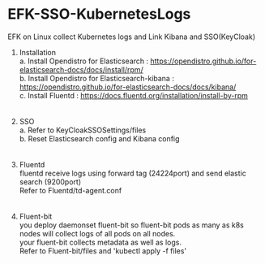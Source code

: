 # EFK-SSO-KubernetesLogs
EFK on Linux collect Kubernetes logs and Link Kibana and SSO(KeyCloak) 

1. Installation<br>
  a. Install Opendistro for Elasticsearch : https://opendistro.github.io/for-elasticsearch-docs/docs/install/rpm/<br>
  b. Install Opendistro for Elasticsearch-kibana : https://opendistro.github.io/for-elasticsearch-docs/docs/kibana/<br>
  c. Install Fluentd : https://docs.fluentd.org/installation/install-by-rpm<br>
  <br><br>
2. SSO<br>
  a. Refer to KeyCloakSSOSettings/files<br>
  b. Reset Elasticsearch config and Kibana config<br> 
  <br><br>
3. Fluentd<br>
  fluentd receive logs using forward tag (24224port) and send elastic search (9200port)<br>
  Refer to Fluentd/td-agent.conf<br>
  <br><br>
4. Fluent-bit<br>
  you deploy daemonset fluent-bit so fluent-bit pods as many as k8s nodes will collect logs of all pods on all nodes.<br>
  your fluent-bit collects metadata as well as logs.<br>
  Refer to Fluent-bit/files and 'kubectl apply -f files'

